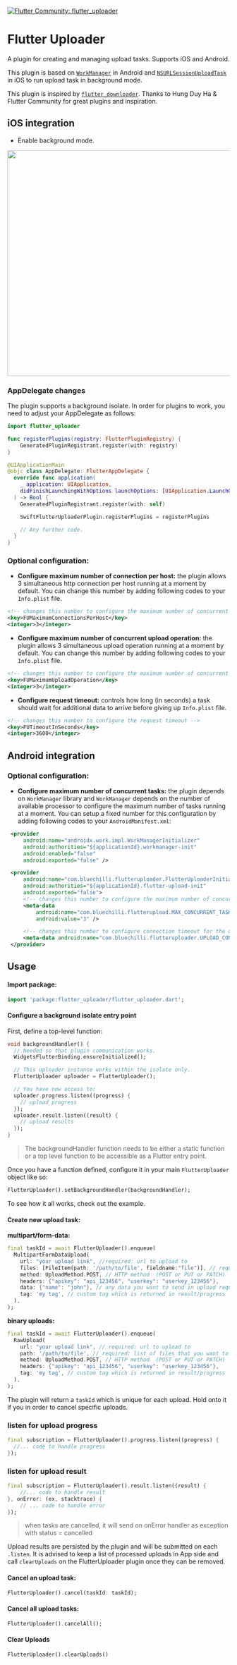 [![Flutter Community: flutter_uploader](https://fluttercommunity.dev/_github/header/flutter_uploader)](https://github.com/fluttercommunity/community)

# Flutter Uploader

A plugin for creating and managing upload tasks. Supports iOS and Android.

This plugin is based on [`WorkManager`][1] in Android and [`NSURLSessionUploadTask`][2] in iOS to run upload task in background mode.

This plugin is inspired by [`flutter_downloader`][5]. Thanks to Hung Duy Ha & Flutter Community for great plugins and inspiration.

## iOS integration

- Enable background mode.

<img width="512" src="https://github.com/hnvn/flutter_downloader/blob/master/screenshot/enable_background_mode.png?raw=true"/>

### AppDelegate changes

The plugin supports a background isolate. In order for plugins to work, you need to adjust your AppDelegate as follows:

```swift
import flutter_uploader

func registerPlugins(registry: FlutterPluginRegistry) {
    GeneratedPluginRegistrant.register(with: registry)
}

@UIApplicationMain
@objc class AppDelegate: FlutterAppDelegate {
  override func application(
    _ application: UIApplication,
    didFinishLaunchingWithOptions launchOptions: [UIApplication.LaunchOptionsKey: Any]?
  ) -> Bool {
    GeneratedPluginRegistrant.register(with: self)

    SwiftFlutterUploaderPlugin.registerPlugins = registerPlugins

    // Any further code.
  }
}
```

### Optional configuration:

- **Configure maximum number of connection per host:** the plugin allows 3 simultaneous http connection per host running at a moment by default. You can change this number by adding following codes to your `Info.plist` file.

```xml
<!-- changes this number to configure the maximum number of concurrent tasks -->
<key>FUMaximumConnectionsPerHost</key>
<integer>3</integer>
```

- **Configure maximum number of concurrent upload operation:** the plugin allows 3 simultaneous upload operation running at a moment by default. You can change this number by adding following codes to your `Info.plist` file.

```xml
<!-- changes this number to configure the maximum number of concurrent tasks -->
<key>FUMaximumUploadOperation</key>
<integer>3</integer>
```

- **Configure request timeout:** controls how long (in seconds) a task should wait for additional data to arrive before giving up `Info.plist` file.

```xml
<!-- changes this number to configure the request timeout -->
<key>FUTimeoutInSeconds</key>
<integer>3600</integer>
```

## Android integration

### Optional configuration:

- **Configure maximum number of concurrent tasks:** the plugin depends on `WorkManager` library and `WorkManager` depends on the number of available processor to configure the maximum number of tasks running at a moment. You can setup a fixed number for this configuration by adding following codes to your `AndroidManifest.xml`:

```xml
 <provider
     android:name="androidx.work.impl.WorkManagerInitializer"
     android:authorities="${applicationId}.workmanager-init"
     android:enabled="false"
     android:exported="false" />

 <provider
     android:name="com.bluechilli.flutteruploader.FlutterUploaderInitializer"
     android:authorities="${applicationId}.flutter-upload-init"
     android:exported="false">
     <!-- changes this number to configure the maximum number of concurrent tasks -->
     <meta-data
         android:name="com.bluechilli.flutterupload.MAX_CONCURRENT_TASKS"
         android:value="3" />

     <!-- changes this number to configure connection timeout for the upload http request -->
     <meta-data android:name="com.bluechilli.flutteruploader.UPLOAD_CONNECTION_TIMEOUT_IN_SECONDS" android:value="3600" />
 </provider>
```

## Usage

#### Import package:

```dart
import 'package:flutter_uploader/flutter_uploader.dart';
```

#### Configure a background isolate entry point

First, define a top-level function:

```dart
void backgroundHandler() {
  // Needed so that plugin communication works.
  WidgetsFlutterBinding.ensureInitialized();

  // This uploader instance works within the isolate only.
  FlutterUploader uploader = FlutterUploader();

  // You have now access to:
  uploader.progress.listen((progress) {
    // upload progress
  });
  uploader.result.listen((result) {
    // upload results
  });
}
```

> The backgroundHandler function needs to be either a static function or a top level function to be accessible as a Flutter entry point.

Once you have a function defined, configure it in your main `FlutterUploader` object like so:

```dart
FlutterUploader().setBackgroundHandler(backgroundHandler);
```

To see how it all works, check out the example.

#### Create new upload task:

**multipart/form-data:**

```dart
final taskId = await FlutterUploader().enqueue(
  MultipartFormDataUpload(
    url: "your upload link", //required: url to upload to
    files: [FileItem(path: '/path/to/file', fieldname:"file")], // required: list of files that you want to upload
    method: UploadMethod.POST, // HTTP method  (POST or PUT or PATCH)
    headers: {"apikey": "api_123456", "userkey": "userkey_123456"},
    data: {"name": "john"}, // any data you want to send in upload request
    tag: 'my tag', // custom tag which is returned in result/progress
  ),
);
```

**binary uploads:**

```dart
final taskId = await FlutterUploader().enqueue(
  RawUpload(
    url: "your upload link", // required: url to upload to
    path: '/path/to/file', // required: list of files that you want to upload
    method: UploadMethod.POST, // HTTP method  (POST or PUT or PATCH)
    headers: {"apikey": "api_123456", "userkey": "userkey_123456"},
    tag: 'my tag', // custom tag which is returned in result/progress
  ),
);
```

The plugin will return a `taskId` which is unique for each upload. Hold onto it if you in order to cancel specific uploads.

### listen for upload progress

```dart
final subscription = FlutterUploader().progress.listen((progress) {
  //... code to handle progress
});
```

### listen for upload result

```dart
final subscription = FlutterUploader().result.listen((result) {
    //... code to handle result
}, onError: (ex, stacktrace) {
    // ... code to handle error
});
```

> when tasks are cancelled, it will send on onError handler as exception with status = cancelled

Upload results are persisted by the plugin and will be submitted on each `.listen`.
It is advised to keep a list of processed uploads in App side and call `clearUploads` on the FlutterUploader plugin once they can be removed.

#### Cancel an upload task:

```dart
FlutterUploader().cancel(taskId: taskId);
```

#### Cancel all upload tasks:

```dart
FlutterUploader().cancelAll();
```

#### Clear Uploads

```dart
FlutterUploader().clearUploads()
```

[1]: https://developer.android.com/topic/libraries/architecture/workmanager
[2]: https://developer.apple.com/documentation/foundation/nsurlsessionuploadtask?language=objc
[3]: https://medium.com/@guerrix/info-plist-localization-ad5daaea732a
[4]: https://developer.android.com/training/basics/supporting-devices/languages
[5]: https://pub.dartlang.org/packages/flutter_downloader
